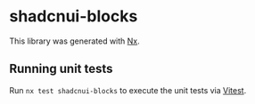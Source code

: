 # shadcnui-blocks

This library was generated with [Nx](https://nx.dev).

## Running unit tests

Run `nx test shadcnui-blocks` to execute the unit tests via [Vitest](https://vitest.dev/).
